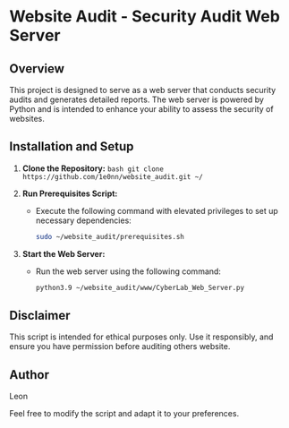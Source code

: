 # Website Audit - Security Audit Web Server

## Overview

This project is designed to serve as a web server that conducts security audits and generates detailed reports. The web server is powered by Python and is intended to enhance your ability to assess the security of websites.

## Installation and Setup

1. **Clone the Repository:**
        ```bash
        git clone https://github.com/1e0nn/website_audit.git ~/
        ```

2. **Run Prerequisites Script:**
    - Execute the following command with elevated privileges to set up necessary dependencies:
        ```bash
        sudo ~/website_audit/prerequisites.sh
        ```

3. **Start the Web Server:**
    - Run the web server using the following command:
        ```bash
        python3.9 ~/website_audit/www/CyberLab_Web_Server.py
        ```

 ## Disclaimer

 This script is intended for ethical purposes only. Use it responsibly, and ensure you have permission before auditing others website.

 ## Author

 Leon

Feel free to modify the script and adapt it to your preferences.
